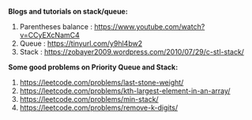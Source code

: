 <b>Blogs and tutorials on stack/queue:</b>

1. Parentheses balance : https://www.youtube.com/watch?v=CCyEXcNamC4
2. Queue : https://tinyurl.com/y9hl4bw2
3. Stack : https://zobayer2009.wordpress.com/2010/07/29/c-stl-stack/

<b>Some good problems on Priority Queue and Stack:</b>

1) https://leetcode.com/problems/last-stone-weight/
2) https://leetcode.com/problems/kth-largest-element-in-an-array/
3) https://leetcode.com/problems/min-stack/
4) https://leetcode.com/problems/remove-k-digits/
